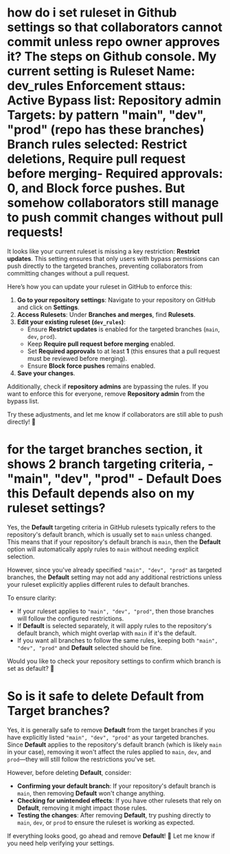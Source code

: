 # how do i set ruleset in Github settings so that collaborators cannot commit unless repo owner approves it? The steps on Github console. My current setting is Ruleset Name: dev_rules Enforcement sttaus: Active Bypass list: Repository admin Targets: by pattern "main", "dev", "prod" (repo has these branches) Branch rules selected: Restrict deletions, Require pull request before merging- Required approvals: 0, and Block force pushes. But somehow collaborators still manage to push commit changes without pull requests!


It looks like your current ruleset is missing a key restriction: **Restrict updates**. This setting ensures that only users with bypass permissions can push directly to the targeted branches, preventing collaborators from committing changes without a pull request.

Here’s how you can update your ruleset in GitHub to enforce this:
1. **Go to your repository settings**: Navigate to your repository on GitHub and click on **Settings**.
2. **Access Rulesets**: Under **Branches and merges**, find **Rulesets**.
3. **Edit your existing ruleset (`dev_rules`)**:
   - Ensure **Restrict updates** is enabled for the targeted branches (`main`, `dev`, `prod`).
   - Keep **Require pull request before merging** enabled.
   - Set **Required approvals** to at least **1** (this ensures that a pull request must be reviewed before merging).
   - Ensure **Block force pushes** remains enabled.
4. **Save your changes**.

Additionally, check if **repository admins** are bypassing the rules. If you want to enforce this for everyone, remove **Repository admin** from the bypass list.

Try these adjustments, and let me know if collaborators are still able to push directly! 🚀

# for the target branches section, it shows 2 branch targeting criteria, - "main", "dev", "prod" - Default Does this Default depends also on my ruleset settings?

Yes, the **Default** targeting criteria in GitHub rulesets typically refers to the repository's default branch, which is usually set to `main` unless changed. This means that if your repository's default branch is `main`, then the **Default** option will automatically apply rules to `main` without needing explicit selection.

However, since you've already specified `"main", "dev", "prod"` as targeted branches, the **Default** setting may not add any additional restrictions unless your ruleset explicitly applies different rules to default branches.

To ensure clarity:
- If your ruleset applies to `"main", "dev", "prod"`, then those branches will follow the configured restrictions.
- If **Default** is selected separately, it will apply rules to the repository's default branch, which might overlap with `main` if it's the default.
- If you want all branches to follow the same rules, keeping both `"main", "dev", "prod"` and **Default** selected should be fine.

Would you like to check your repository settings to confirm which branch is set as default? 🚀

# So is it safe to delete Default from Target branches?
Yes, it is generally safe to remove **Default** from the target branches if you have explicitly listed `"main", "dev", "prod"` as your targeted branches. Since **Default** applies to the repository's default branch (which is likely `main` in your case), removing it won't affect the rules applied to `main`, `dev`, and `prod`—they will still follow the restrictions you've set.

However, before deleting **Default**, consider:
- **Confirming your default branch**: If your repository's default branch is `main`, then removing **Default** won't change anything.
- **Checking for unintended effects**: If you have other rulesets that rely on **Default**, removing it might impact those rules.
- **Testing the changes**: After removing **Default**, try pushing directly to `main`, `dev`, or `prod` to ensure the ruleset is working as expected.

If everything looks good, go ahead and remove **Default**! 🚀 Let me know if you need help verifying your settings.
